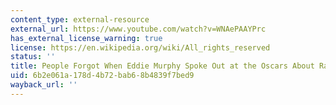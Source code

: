 ```yaml
---
content_type: external-resource
external_url: https://www.youtube.com/watch?v=WNAePAAYPrc
has_external_license_warning: true
license: https://en.wikipedia.org/wiki/All_rights_reserved
status: ''
title: People Forgot When Eddie Murphy Spoke Out at the Oscars About Racist Hollywood
uid: 6b2e061a-178d-4b72-bab6-8b4839f7bed9
wayback_url: ''
---
```

